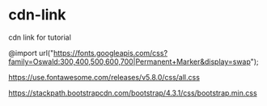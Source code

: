 # cdn-link
cdn link for tutorial


<!-- Google font -->
@import url("https://fonts.googleapis.com/css?family=Oswald:300,400,500,600,700|Permanent+Marker&display=swap");

<!-- font awesome CDN -->
https://use.fontawesome.com/releases/v5.8.0/css/all.css
<!-- Bootstrap CDN -->
https://stackpath.bootstrapcdn.com/bootstrap/4.3.1/css/bootstrap.min.css
